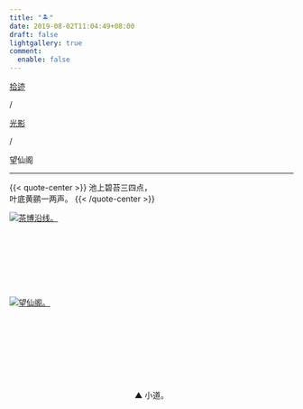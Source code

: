 ```yaml
---
title: "🏝️"
date: 2019-08-02T11:04:49+08:00
draft: false
lightgallery: true
comment:
  enable: false
---
```


<div class="nav-tab">
  <a href="../../../cages"><p class="not">拾迹</p></a><p class="not">/</p>
  <a href="../"><p class="not">光影</p></a>
  <p class="now">/</p><p class="now">望仙阁</p>
</div>

---

{{< quote-center >}}
池上碧苔三四点，<br>
叶底黄鹂一两声。
{{< /quote-center >}}

<div class="group-picture">
  <div class="group-picture-cover">
    <a class="lightgallery" href="https://pic.imgdb.cn/item/654e1da1c458853aef4ae3ca.jpg" title="茶博沿线。" data-thumbnail="https://pic.imgdb.cn/item/654e1da1c458853aef4ae3ca.jpg">
    <img loading="lazy" src="https://pic.imgdb.cn/item/654e1da1c458853aef4ae3ca.jpg" sizes="auto" alt="茶博沿线。"></a>
  </div>
  <div class="group-picture-cover">
    <a class="lightgallery" href="https://pic.imgdb.cn/item/654e1da1c458853aef4ae30a.jpg" title="望仙阁。" data-thumbnail="https://pic.imgdb.cn/item/654e1da1c458853aef4ae30a.jpg">
    <img loading="lazy" src="https://pic.imgdb.cn/item/654e1da1c458853aef4ae30a.jpg" sizes="auto" alt="望仙阁。"></a>
  </div>
</div>

<p class="img-desc" style="text-align: center">▲ 小道。</p>